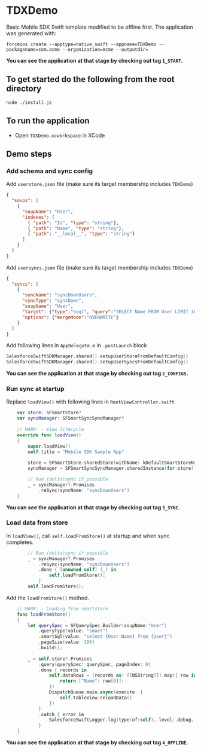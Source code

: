 # TDXDemo
Basic Mobile SDK Swift template modified to be offline first.
The application was generated with:
```shell
forceios create --apptype=native_swift --appname=TDXDemo --packagename=com.acme --organization=Acme --outputdir=
```
**You can see the application at that stage by checking out tag `1_START`.**

## To get started do the following from the root directory
``` shell
node ./install.js
```
## To run the application
* Open `TDXDemo.xcworkspace` in XCode

## Demo steps

### Add schema and sync config
Add `userstore.json` file (make sure its target membership includes `TDXDemo`)
```json
{
  "soups": [
    {
      "soupName": "User",
      "indexes": [
        { "path": "Id", "type": "string"},
        { "path": "Name", "type": "string"},
        { "path": "__local__", "type": "string"}
      ]
    }
  ]
}
```
Add `usersyncs.json` file (make sure its target membership includes `TDXDemo`)
```json
{
  "syncs": [
    {
      "syncName": "syncDownUsers",
      "syncType": "syncDown",
      "soupName": "User",
      "target": {"type":"soql", "query":"SELECT Name FROM User LIMIT 100"},
      "options": {"mergeMode":"OVERWRITE"}
    }
  ]
}
```
Add following lines in `AppDelegate.m` in `.postLaunch` block 
```swift
SalesforceSwiftSDKManager.shared().setupUserStoreFromDefaultConfig()
SalesforceSwiftSDKManager.shared().setupUserSyncsFromDefaultConfig()
```

**You can see the application at that stage by checking out tag `2_CONFIGS`.**

### Run sync at startup 
Replace `loadView()` with following lines in `RootViewController.swift`
```swift
    var store: SFSmartStore?
    var syncManager: SFSmartSyncSyncManager?
    
    // MARK: - View lifecycle
    override func loadView()
    {
        super.loadView()
        self.title = "Mobile SDK Sample App"
        
        store = SFSmartStore.sharedStore(withName: kDefaultSmartStoreName) as?  SFSmartStore
        syncManager = SFSmartSyncSyncManager.sharedInstance(for:store!)

        // Run (delta)sync if possible
        _ = syncManager?.Promises
            .reSync(syncName: "syncDownUsers")
    }
```

**You can see the application at that stage by checking out tag `3_SYNC`.**

### Load data from store

In `loadView()`, call `self.loadFromStore()`  at startup and when sync completes.

```swift
        // Run (delta)sync if possible
        _ = syncManager?.Promises
            .reSync(syncName: "syncDownUsers")
            .done { [unowned self] (_) in
                self.loadFromStore();
            }
        self.loadFromStore();
```

Add the `loadFromStore()` method.

```swift
    // MARK: - Loading from smartstore
    func loadFromStore()
    {
        let querySpec = SFQuerySpec.Builder(soupName:"User")
            .queryType(value: "smart")
            .smartSql(value: "select {User:Name} from {User}")
            .pageSize(value: 100)
            .build();
        
        _ = self.store?.Promises
            .query(querySpec: querySpec, pageIndex: 0)
            .done { records in
                self.dataRows = (records as! [[NSString]]).map({ row in
                    return ["Name": row[0]];
                })
                DispatchQueue.main.async(execute: {
                    self.tableView.reloadData()
                })
            }
            .catch { error in
                SalesforceSwiftLogger.log(type(of:self), level:.debug, message:"Error: \(error)")
            }
    }
```

**You can see the application at that stage by checking out tag `4_OFFLINE`.**
